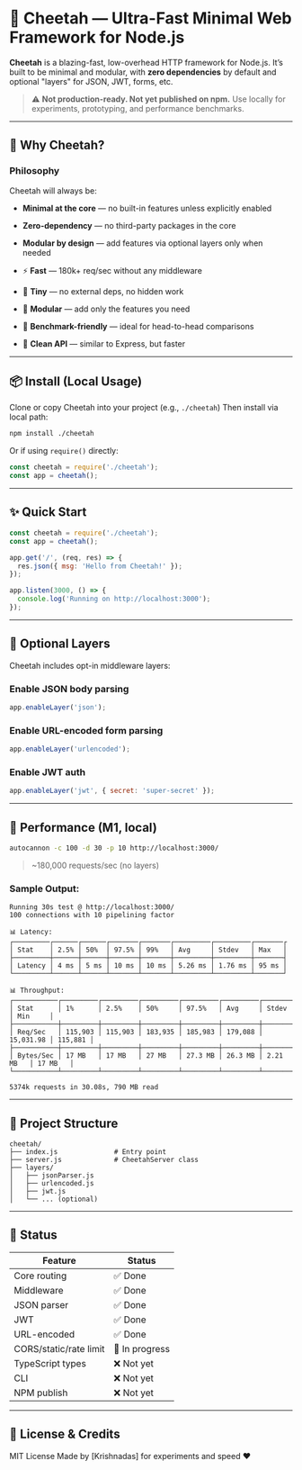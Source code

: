 # 🐆 Cheetah — Ultra-Fast Minimal Web Framework for Node.js

**Cheetah** is a blazing-fast, low-overhead HTTP framework for Node.js.
It’s built to be minimal and modular, with **zero dependencies** by default and optional "layers" for JSON, JWT, forms, etc.

> ⚠️ **Not production-ready. Not yet published on npm.**
> Use locally for experiments, prototyping, and performance benchmarks.

---

## 🚀 Why Cheetah?

### Philosophy

Cheetah will always be:

* **Minimal at the core** — no built-in features unless explicitly enabled

* **Zero-dependency** — no third-party packages in the core

* **Modular by design** — add features via optional layers only when needed

* ⚡ **Fast** — 180k+ req/sec without any middleware

* 🧱 **Tiny** — no external deps, no hidden work

* 🧹 **Modular** — add only the features you need

* 🔬 **Benchmark-friendly** — ideal for head-to-head comparisons

* 🧠 **Clean API** — similar to Express, but faster

---

## 📦 Install (Local Usage)

Clone or copy Cheetah into your project (e.g., `./cheetah`)
Then install via local path:

```bash
npm install ./cheetah
```

Or if using `require()` directly:

```js
const cheetah = require('./cheetah');
const app = cheetah();
```

---

## ✨ Quick Start

```js
const cheetah = require('./cheetah');
const app = cheetah();

app.get('/', (req, res) => {
  res.json({ msg: 'Hello from Cheetah!' });
});

app.listen(3000, () => {
  console.log('Running on http://localhost:3000');
});
```

---

## 🔌 Optional Layers

Cheetah includes opt-in middleware layers:

### Enable JSON body parsing

```js
app.enableLayer('json');
```

### Enable URL-encoded form parsing

```js
app.enableLayer('urlencoded');
```

### Enable JWT auth

```js
app.enableLayer('jwt', { secret: 'super-secret' });
```

---

## 🧪 Performance (M1, local)

```bash
autocannon -c 100 -d 30 -p 10 http://localhost:3000/
```

> \~180,000 requests/sec (no layers)

### Sample Output:

```
Running 30s test @ http://localhost:3000/
100 connections with 10 pipelining factor

📊 Latency:
┌─────────┌──────┌──────┌───────┌───────┌─────────┌─────────┌───────┌
│ Stat    │ 2.5% │ 50%  │ 97.5% │ 99%   │ Avg     │ Stdev   │ Max   │
├─────────┼──────┼──────┼───────┼───────┼─────────┼─────────┼───────┤
│ Latency │ 4 ms │ 5 ms │ 10 ms │ 10 ms │ 5.26 ms │ 1.76 ms │ 95 ms │
└─────────┴──────┴──────┴───────┴───────┴─────────┴─────────┴───────┘

📊 Throughput:
┌───────────┌─────────┌─────────┌─────────┌─────────┌─────────┌───────────┌─────────┌
│ Stat      │ 1%      │ 2.5%    │ 50%     │ 97.5%   │ Avg     │ Stdev     │ Min     │
├───────────┼─────────┼─────────┼─────────┼─────────┼─────────┼───────────┼─────────┤
│ Req/Sec   │ 115,903 │ 115,903 │ 183,935 │ 185,983 │ 179,088 │ 15,031.98 │ 115,881 │
├───────────┼─────────┼─────────┼─────────┼─────────┼─────────┼───────────┼─────────┤
│ Bytes/Sec │ 17 MB   │ 17 MB   │ 27 MB   │ 27.3 MB │ 26.3 MB │ 2.21 MB   │ 17 MB   │
└───────────┴─────────┴─────────┴─────────┴─────────┴─────────┴───────────┴─────────┘

5374k requests in 30.08s, 790 MB read
```

---

## 📁 Project Structure

```
cheetah/
├── index.js              # Entry point
├── server.js             # CheetahServer class
├── layers/
│   ├── jsonParser.js
│   ├── urlencoded.js
│   ├── jwt.js
│   └── ... (optional)
```

---

## 📌 Status

| Feature                | Status         |
| ---------------------- | -------------- |
| Core routing           | ✅ Done         |
| Middleware             | ✅ Done         |
| JSON parser            | ✅ Done         |
| JWT                    | ✅ Done         |
| URL-encoded            | ✅ Done         |
| CORS/static/rate limit | 🚧 In progress |
| TypeScript types       | ❌ Not yet      |
| CLI                    | ❌ Not yet      |
| NPM publish            | ❌ Not yet      |

---

## 🧠 License & Credits

MIT License
Made by \[Krishnadas] for experiments and speed ❤️
